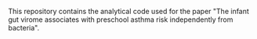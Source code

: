 This repository contains the analytical code used for the paper "The infant gut virome associates with preschool asthma risk independently from bacteria".
